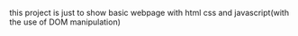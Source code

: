 this project is just to show basic webpage with html css and javascript(with the use of DOM manipulation)